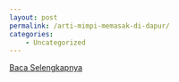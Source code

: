 ```yaml
---
layout: post
permalink: /arti-mimpi-memasak-di-dapur/
categories:
    - Uncategorized
---
```


[Baca Selengkapnya](/08)